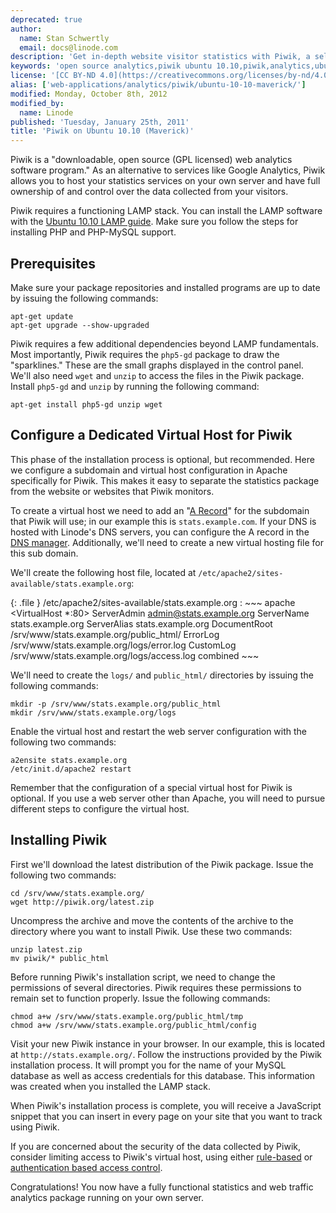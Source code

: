 ```yaml
---
deprecated: true
author:
  name: Stan Schwertly
  email: docs@linode.com
description: 'Get in-depth website visitor statistics with Piwik, a self-hosted, open source analytics solution on Ubuntu 10.10 (Maverick).'
keywords: 'open source analytics,piwik ubuntu 10.10,piwik,analytics,ubuntu,tracking,statistics'
license: '[CC BY-ND 4.0](https://creativecommons.org/licenses/by-nd/4.0)'
alias: ['web-applications/analytics/piwik/ubuntu-10-10-maverick/']
modified: Monday, October 8th, 2012
modified_by:
  name: Linode
published: 'Tuesday, January 25th, 2011'
title: 'Piwik on Ubuntu 10.10 (Maverick)'
---
```




Piwik is a "downloadable, open source (GPL licensed) web analytics software program." As an alternative to services like Google Analytics, Piwik allows you to host your statistics services on your own server and have full ownership of and control over the data collected from your visitors.

Piwik requires a functioning LAMP stack. You can install the LAMP software with the [Ubuntu 10.10 LAMP guide](/content/lamp-guides/ubuntu-10-10-maverick/). Make sure you follow the steps for installing PHP and PHP-MySQL support.

Prerequisites
-------------

Make sure your package repositories and installed programs are up to date by issuing the following commands:

    apt-get update
    apt-get upgrade --show-upgraded

Piwik requires a few additional dependencies beyond LAMP fundamentals. Most importantly, Piwik requires the `php5-gd` package to draw the "sparklines." These are the small graphs displayed in the control panel. We'll also need `wget` and `unzip` to access the files in the Piwik package. Install `php5-gd` and `unzip` by running the following command:

    apt-get install php5-gd unzip wget

Configure a Dedicated Virtual Host for Piwik
--------------------------------------------

This phase of the installation process is optional, but recommended. Here we configure a subdomain and virtual host configuration in Apache specifically for Piwik. This makes it easy to separate the statistics package from the website or websites that Piwik monitors.

To create a virtual host we need to add an "[A Record](/content/networking/dns/dns-records-an-introduction/#a-and-aaaa)" for the subdomain that Piwik will use; in our example this is `stats.example.com`. If your DNS is hosted with Linode's DNS servers, you can configure the A record in the [DNS manager](/content/dns-guides/configuring-dns-with-the-linode-manager). Additionally, we'll need to create a new virtual hosting file for this sub domain.

We'll create the following host file, located at `/etc/apache2/sites-available/stats.example.org`:

{: .file }
/etc/apache2/sites-available/stats.example.org
:   ~~~ apache
    <VirtualHost *:80>
        ServerAdmin admin@stats.example.org
        ServerName stats.example.org
        ServerAlias stats.example.org
        DocumentRoot /srv/www/stats.example.org/public_html/
        ErrorLog /srv/www/stats.example.org/logs/error.log
        CustomLog /srv/www/stats.example.org/logs/access.log combined
    </VirtualHost>
    ~~~

We'll need to create the `logs/` and `public_html/` directories by issuing the following commands:

    mkdir -p /srv/www/stats.example.org/public_html
    mkdir /srv/www/stats.example.org/logs

Enable the virtual host and restart the web server configuration with the following two commands:

    a2ensite stats.example.org
    /etc/init.d/apache2 restart

Remember that the configuration of a special virtual host for Piwik is optional. If you use a web server other than Apache, you will need to pursue different steps to configure the virtual host.

Installing Piwik
----------------

First we'll download the latest distribution of the Piwik package. Issue the following two commands:

    cd /srv/www/stats.example.org/
    wget http://piwik.org/latest.zip

Uncompress the archive and move the contents of the archive to the directory where you want to install Piwik. Use these two commands:

    unzip latest.zip
    mv piwik/* public_html

Before running Piwik's installation script, we need to change the permissions of several directories. Piwik requires these permissions to remain set to function properly. Issue the following commands:

    chmod a+w /srv/www/stats.example.org/public_html/tmp
    chmod a+w /srv/www/stats.example.org/public_html/config

Visit your new Piwik instance in your browser. In our example, this is located at `http://stats.example.org/`. Follow the instructions provided by the Piwik installation process. It will prompt you for the name of your MySQL database as well as access credentials for this database. This information was created when you installed the LAMP stack.

When Piwik's installation process is complete, you will receive a JavaScript snippet that you can insert in every page on your site that you want to track using Piwik.

If you are concerned about the security of the data collected by Piwik, consider limiting access to Piwik's virtual host, using either [rule-based](/content/web-servers/apache/configuration/rule-based-access-control) or [authentication based access control](/content/web-servers/apache/configuration/http-authentication).

Congratulations! You now have a fully functional statistics and web traffic analytics package running on your own server.



